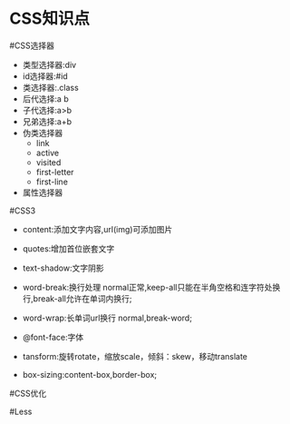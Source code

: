 # CSS知识点

#CSS选择器
  * 类型选择器:div
  * id选择器:#id
  * 类选择器:.class
  * 后代选择:a b
  * 子代选择:a>b
  * 兄弟选择:a+b
  * 伪类选择器
    * link
    * active
    * visited
    * first-letter
    * first-line
  * 属性选择器


#CSS3
  * content:添加文字内容,url(img)可添加图片
  * quotes:增加首位嵌套文字
  * text-shadow:文字阴影
  * word-break:换行处理 normal正常,keep-all只能在半角空格和连字符处换行,break-all允许在单词内换行;
  * word-wrap:长单词url换行 normal,break-word;
  * @font-face:字体

  * tansform:旋转rotate，缩放scale，倾斜：skew，移动translate

  * box-sizing:content-box,border-box;

#CSS优化

#Less

